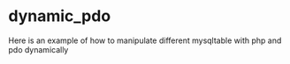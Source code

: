 # dynamic_pdo
Here is an example of  how to manipulate different mysqltable with php and pdo dynamically

